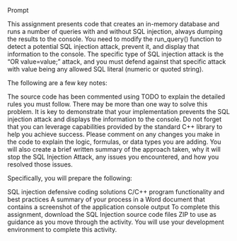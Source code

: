 Prompt

This assignment presents code that creates an in-memory database and runs a number of queries with and without SQL injection, always dumping the results to the console. You need to modify the run_query() function to detect a potential SQL injection attack, prevent it, and display that information to the console. The specific type of SQL injection attack is the “OR value=value;” attack, and you must defend against that specific attack with value being any allowed SQL literal (numeric or quoted string).

The following are a few key notes:

The source code has been commented using TODO to explain the detailed rules you must follow.
There may be more than one way to solve this problem. It is key to demonstrate that your implementation prevents the SQL injection attack and displays the information to the console.
Do not forget that you can leverage capabilities provided by the standard C++ library to help you achieve success.
Please comment on any changes you make in the code to explain the logic, formulas, or data types you are adding. You will also create a brief written summary of the approach taken, why it will stop the SQL Injection Attack, any issues you encountered, and how you resolved those issues.

Specifically, you will prepare the following:

SQL injection defensive coding solutions
C/C++ program functionality and best practices
A summary of your process in a Word document that contains a screenshot of the application console output
To complete this assignment, download the SQL Injection source code files ZIP to use as guidance as you move through the activity. You will use your development environment to complete this activity.
